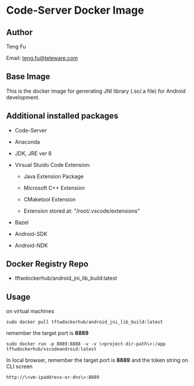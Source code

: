 # Code-Server Docker Image #

## Author ##

Teng Fu

Email: teng.fu@teleware.com

## Base Image ##
This is the docker image for generating JNI library (.so/.a file) for Android development.

## Additional installed packages ##

- Code-Server

- Anaconda

- JDK, JRE ver 8

- Virsual Stuido Code Extension:
	
	- Java Extension Package

	- Microsoft C++ Extension

	- CMaketool Extension

	- Extension stored at: "/root/.vscode/extensions"

- Bazel

- Android-SDK

- Android-NDK


## Docker Registry Repo ##

-  tftwdockerhub/android_jni_lib_build:latest

## Usage ##

on virtual machines


```
sudo docker pull tftwdockerhub/android_jni_lib_build:latest
```

remember the target port is __8889__
```
sudo docker run -p 8889:8888 -v -v \<project-dir-path\>:/app tftwdockerhub/vscodeandroid:latest
```

In local browser, remember the target port is __8889__ and the token string on CLI screen
```
http://\<vm-ipaddress-or-dns\>:8889
```
